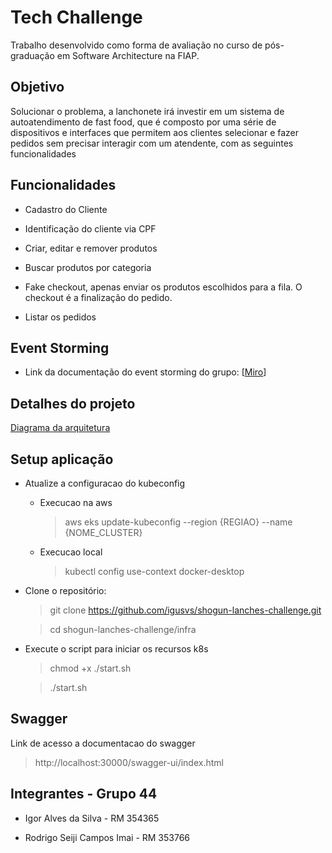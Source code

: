 # Tech Challenge

Trabalho desenvolvido como forma de avaliação no curso de pós-graduação em Software Architecture na FIAP.

## Objetivo
Solucionar o problema, a lanchonete irá investir em um sistema de autoatendimento de fast food, que é composto por uma série de dispositivos e interfaces que permitem aos clientes selecionar e fazer pedidos sem precisar interagir com um atendente, com as seguintes funcionalidades

## Funcionalidades

- Cadastro do Cliente

- Identificação do cliente via CPF

- Criar, editar e remover produtos

- Buscar produtos por categoria

- Fake checkout, apenas enviar os produtos escolhidos para a fila. O checkout é a finalização do pedido.

- Listar os pedidos


## Event Storming
- Link da documentação do event storming do grupo: [[Miro](https://miro.com/app/board/uXjVKYtyiY8=/?share_link_id=475227793071)] 

## Detalhes do projeto

[Diagrama da arquitetura](docs/Hexagonal_Architecture.jpg)

## Setup aplicação

- Atualize a configuracao do kubeconfig

  - Execucao na aws
    > aws eks update-kubeconfig --region {REGIAO} --name {NOME_CLUSTER}
  - Execucao local
    > kubectl config use-context docker-desktop

- Clone o repositório:

  	> git clone https://github.com/igusvs/shogun-lanches-challenge.git

  	> cd shogun-lanches-challenge/infra

- Execute o script para iniciar os recursos k8s

  >  chmod +x ./start.sh
  
  > ./start.sh

## Swagger 
 Link de acesso a documentacao do swagger
> http://localhost:30000/swagger-ui/index.html

## Integrantes - Grupo 44

- Igor Alves da Silva - RM 354365

- Rodrigo Seiji Campos Imai - RM 353766
